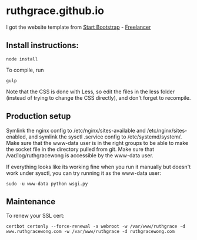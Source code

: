 # ruthgrace.github.io

I got the website template from [Start Bootstrap](http://startbootstrap.com/) - [Freelancer](http://startbootstrap.com/template-overviews/freelancer/)

## Install instructions:

```
node install
```

To compile, run

```
gulp
```

Note that the CSS is done with Less, so edit the files in the less folder (instead of trying to change the CSS directly), and don't forget to recompile.

## Production setup

Symlink the nginx config to /etc/nginx/sites-available and /etc/nginx/sites-enabled, and symlink the sysctl .service config to /etc/systemd/system/. Make sure that the www-data user is in the right groups to be able to make the socket file in the directory pulled from git. Make sure that /var/log/ruthgracewong is accessible by the www-data user.

If everything looks like its working fine when you run it manually but doesn't work under sysctl, you can try running it as the www-data user:

```
sudo -u www-data python wsgi.py
```

## Maintenance

To renew your SSL cert:

```
certbot certonly --force-renewal -a webroot -w /var/www/ruthgrace -d www.ruthgracewong.com -w /var/www/ruthgrace -d ruthgracewong.com
```

